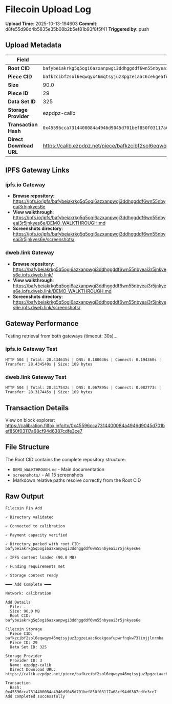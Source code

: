 # Filecoin Upload Log

**Upload Time**: 2025-10-13-194603
**Commit**: d8fe55d98d4b5835e35b08b2b5ef81b93f8f5f41
**Triggered by**: push

## Upload Metadata

| Field | Value |
|-------|-------|
| **Root CID** | `bafybeiakrkg5q5ogi6azxanpwgi3ddhggddf6wn55nbyeai3r5jnkyes6e` |
| **Piece CID** | `bafkzcibf2sol6eqwqyx46mqtsyjuz3pgzeiaac6cekgeafupwrfnqkw73limjjlnrmba` |
| **Size** | 90.0 |
| **Piece ID** | 29 |
| **Data Set ID** | 325 |
| **Storage Provider** | ezpdpz-calib |
| **Transaction Hash** | `0x45596cca7314400084a4946d9045d701bef850f03117a68cf94d6387cdfe3ce7` |
| **Direct Download URL** | https://calib.ezpdpz.net/piece/bafkzcibf2sol6eqwqyx46mqtsyjuz3pgzeiaac6cekgeafupwrfnqkw73limjjlnrmba |

## IPFS Gateway Links

### ipfs.io Gateway
- **Browse repository**: https://ipfs.io/ipfs/bafybeiakrkg5q5ogi6azxanpwgi3ddhggddf6wn55nbyeai3r5jnkyes6e
- **View walkthrough**: https://ipfs.io/ipfs/bafybeiakrkg5q5ogi6azxanpwgi3ddhggddf6wn55nbyeai3r5jnkyes6e/DEMO_WALKTHROUGH.md
- **Screenshots directory**: https://ipfs.io/ipfs/bafybeiakrkg5q5ogi6azxanpwgi3ddhggddf6wn55nbyeai3r5jnkyes6e/screenshots/

### dweb.link Gateway
- **Browse repository**: https://bafybeiakrkg5q5ogi6azxanpwgi3ddhggddf6wn55nbyeai3r5jnkyes6e.ipfs.dweb.link/
- **View walkthrough**: https://bafybeiakrkg5q5ogi6azxanpwgi3ddhggddf6wn55nbyeai3r5jnkyes6e.ipfs.dweb.link/DEMO_WALKTHROUGH.md
- **Screenshots directory**: https://bafybeiakrkg5q5ogi6azxanpwgi3ddhggddf6wn55nbyeai3r5jnkyes6e.ipfs.dweb.link/screenshots/

## Gateway Performance

Testing retrieval from both gateways (timeout: 30s)...

### ipfs.io Gateway Test
```
HTTP 504 | Total: 28.434635s | DNS: 0.180036s | Connect: 0.194360s | Transfer: 28.434540s | Size: 109 bytes
```

### dweb.link Gateway Test
```
HTTP 504 | Total: 28.317542s | DNS: 0.067895s | Connect: 0.082773s | Transfer: 28.317445s | Size: 109 bytes
```

## Transaction Details

View on block explorer: https://calibration.filfox.info/tx/0x45596cca7314400084a4946d9045d701bef850f03117a68cf94d6387cdfe3ce7

## File Structure

The Root CID contains the complete repository structure:
- `DEMO_WALKTHROUGH.md` - Main documentation
- `screenshots/` - All 15 screenshots
- Markdown relative paths resolve correctly from the Root CID

## Raw Output

```
Filecoin Pin Add

✓ Directory validated

✓ Connected to calibration

✓ Payment capacity verified

✓ Directory packed with root CID: bafybeiakrkg5q5ogi6azxanpwgi3ddhggddf6wn55nbyeai3r5jnkyes6e

✓ IPFS content loaded (90.0 MB)

✓ Funding requirements met

✓ Storage context ready

━━━ Add Complete ━━━

Network: calibration

Add Details
  File: .
  Size: 90.0 MB
  Root CID: bafybeiakrkg5q5ogi6azxanpwgi3ddhggddf6wn55nbyeai3r5jnkyes6e

Filecoin Storage
  Piece CID: bafkzcibf2sol6eqwqyx46mqtsyjuz3pgzeiaac6cekgeafupwrfnqkw73limjjlnrmba
  Piece ID: 29
  Data Set ID: 325

Storage Provider
  Provider ID: 3
  Name: ezpdpz-calib
  Direct Download URL: https://calib.ezpdpz.net/piece/bafkzcibf2sol6eqwqyx46mqtsyjuz3pgzeiaac6cekgeafupwrfnqkw73limjjlnrmba

Transaction
  Hash: 0x45596cca7314400084a4946d9045d701bef850f03117a68cf94d6387cdfe3ce7
Add completed successfully
```
